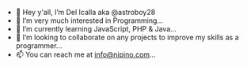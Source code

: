 - 👋 Hey y'all, I’m Del Icalla aka @astroboy28 
- 👀 I’m very much interested in Programming...
- 🌱 I’m currently learning JavaScript, PHP & Java...
- 💞️ I’m looking to collaborate on any projects to improve my skills as a programmer...
- 📫 You can reach me at info@nipino.com...

<!---
astroboy28/astroboy28 is a ✨ special ✨ repository because its `README.md` (this file) appears on your GitHub profile.
You can click the Preview link to take a look at your changes.
--->
